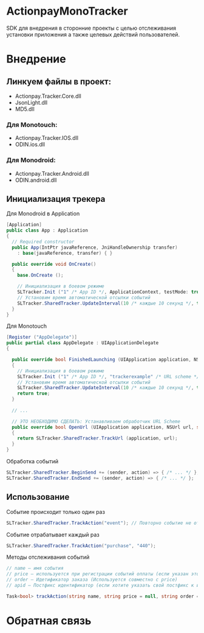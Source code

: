 ActionpayMonoTracker
====================

SDK для внедрения в сторонние проекты с целью отслеживания установки приложения а также целевых действий пользователей.

Внедрение
=========

Линкуем файлы в проект:
-----------------------

 - Actionpay.Tracker.Core.dll
 - JsonLight.dll
 - MD5.dll

### Для Monotouch:

 - Actionpay.Tracker.IOS.dll
 - ODIN.ios.dll

### Для Monodroid:

 - Actionpay.Tracker.Android.dll
 - ODIN.android.dll

Инициализация трекера
---------------------

Для Monodroid в Application

```cs
[Application]
public class App : Application
{
  // Required constructor
  public App(IntPtr javaReference, JniHandleOwnership transfer) 
    : base(javaReference, transfer) { }

  public override void OnCreate()
  {
    base.OnCreate ();

    // Инициализация в боевом режиме
    SLTracker.Init ("1" /* App ID */, ApplicationContext, testMode: true);
    // Установим время автоматической отсылки событий
    SLTracker.SharedTracker.UpdateInterval(10 /* каждые 10 секунд */, true /* Повторять? */);
  }
}
```

Для Monotouch

```cs
[Register ("AppDelegate")]
public partial class AppDelegate : UIApplicationDelegate
{

  public override bool FinishedLaunching (UIApplication application, NSDictionary launchOptions)
  {
    // Инициализация в боевом режиме
    SLTracker.Init ("1" /* App ID */, "trackerexample" /* URL scheme */, null, false /* Ignore SSL? */, testMode: true);
    // Установим время автоматической отсылки событий
    SLTracker.SharedTracker.UpdateInterval(10 /* каждые 10 секунд */, true /* Повторять? */);
    return true;
  }
  
  // ...

  // ЭТО НЕОБХОДИМО СДЕЛАТЬ: Устанавливаем обработчик URL Scheme
  public override bool OpenUrl (UIApplication application, NSUrl url, string sourceApplication, NSObject annotation)
  {
    return SLTracker.SharedTracker.TrackUrl (application, url);
  }
}
```

Обработка событий

```cs
SLTracker.SharedTracker.BeginSend += (sender, action) => { /* ... */ };
SLTracker.SharedTracker.EndSend += (sender, action) => { /* ... */ };
```

Использование
-------------

Событие происходит только один раз

```cs
SLTracker.SharedTracker.TrackAction("event"); // Повторно событие не отработает
```

Событие отрабатывает каждый раз

```cs
SLTracker.SharedTracker.TrackAction("purchase", "440");
```

Методы отслеживания событий

```cs
// name – имя события
// price – используется при регистрации событий оплаты (если указан этот параметр событие отрабатывает каждый раз)
// order – Идетификатор заказа (Используется совместно с price)
// apid – Постфикс идентификатор (если хотите указать свой постфикс к имени события, в противном случае он будет формироваться автоматически)

Task<bool> trackAction(string name, string price = null, string order = null, string apid = null)
```

Обратная связь
==============
